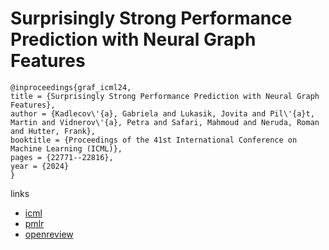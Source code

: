 # Surprisingly Strong Performance Prediction with Neural Graph Features

```
@inproceedings{graf_icml24,
title = {Surprisingly Strong Performance Prediction with Neural Graph Features},
author = {Kadlecov\'{a}, Gabriela and Lukasik, Jovita and Pil\'{a}t, Martin and Vidnerov\'{a}, Petra and Safari, Mahmoud and Neruda, Roman and Hutter, Frank},
booktitle = {Proceedings of the 41st International Conference on Machine Learning (ICML)},
pages = {22771--22816},
year = {2024}
}
```

links
- [icml](https://icml.cc/Conferences/2024/Schedule?showEvent=34568)
- [pmlr](https://proceedings.mlr.press/v235/kadlecova24a.html)
- [openreview](https://openreview.net/forum?id=EhPpZV6KLk)

